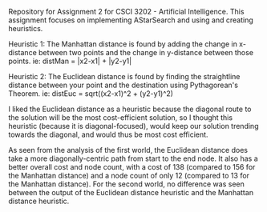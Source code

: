 Repository for Assignment 2 for CSCI 3202 - Artificial Intelligence. This assignment focuses on implementing AStarSearch and using and creating heuristics.

Heuristic 1:
The Manhattan distance is found by adding the change in x-distance between two points and the change in y-distance between those points. ie:
distMan = |x2-x1| + |y2-y1|

Heuristic 2:
The Euclidean distance is found by finding the straightline distance between your point and the destination using Pythagorean's Theorem. ie:
distEuc = sqrt((x2-x1)^2 + (y2-y1)^2)

I liked the Euclidean distance as a heuristic because the diagonal route to the solution will be the most cost-efficient solution, so I thought this heuristic (because it is diagonal-focused), would keep our solution trending towards the diagonal, and would thus be most cost efficient.

As seen from the analysis of the first world, the Euclidean distance does take a more diagonally-centric path from start to the end node. It also has a better overall cost and node count, with a cost of 138 (compared to 156 for the Manhattan distance) and a node count of only 12 (compared to 13 for the Manhattan distance). For the second world, no difference was seen between the output of the Euclidean distance heuristic and the Manhattan distance heuristic.
